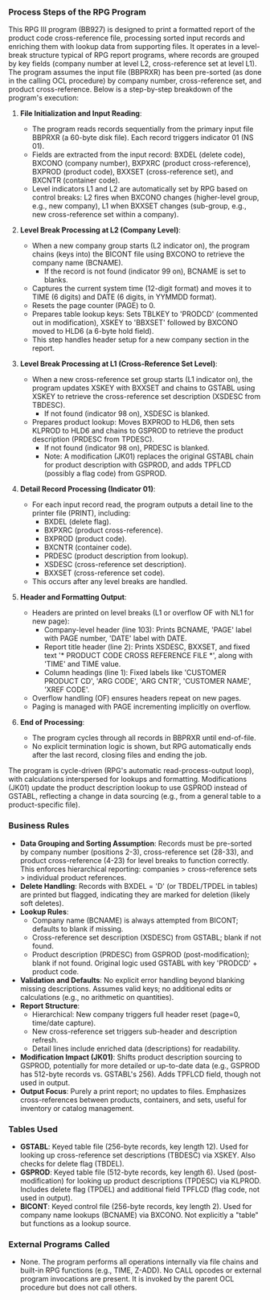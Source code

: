 ### Process Steps of the RPG Program

This RPG III program (BB927) is designed to print a formatted report of the product code cross-reference file, processing sorted input records and enriching them with lookup data from supporting files. It operates in a level-break structure typical of RPG report programs, where records are grouped by key fields (company number at level L2, cross-reference set at level L1). The program assumes the input file (BBPRXR) has been pre-sorted (as done in the calling OCL procedure) by company number, cross-reference set, and product cross-reference. Below is a step-by-step breakdown of the program's execution:

1. **File Initialization and Input Reading**:
   - The program reads records sequentially from the primary input file BBPRXR (a 60-byte disk file). Each record triggers indicator 01 (NS 01).
   - Fields are extracted from the input record: BXDEL (delete code), BXCONO (company number), BXPXRC (product cross-reference), BXPROD (product code), BXXSET (cross-reference set), and BXCNTR (container code).
   - Level indicators L1 and L2 are automatically set by RPG based on control breaks: L2 fires when BXCONO changes (higher-level group, e.g., new company), L1 when BXXSET changes (sub-group, e.g., new cross-reference set within a company).

2. **Level Break Processing at L2 (Company Level)**:
   - When a new company group starts (L2 indicator on), the program chains (keys into) the BICONT file using BXCONO to retrieve the company name (BCNAME).
     - If the record is not found (indicator 99 on), BCNAME is set to blanks.
   - Captures the current system time (12-digit format) and moves it to TIME (6 digits) and DATE (6 digits, in YYMMDD format).
   - Resets the page counter (PAGE) to 0.
   - Prepares table lookup keys: Sets TBLKEY to 'PRODCD' (commented out in modification), XSKEY to 'BBXSET' followed by BXCONO moved to HLD6 (a 6-byte hold field).
   - This step handles header setup for a new company section in the report.

3. **Level Break Processing at L1 (Cross-Reference Set Level)**:
   - When a new cross-reference set group starts (L1 indicator on), the program updates XSKEY with BXXSET and chains to GSTABL using XSKEY to retrieve the cross-reference set description (XSDESC from TBDESC).
     - If not found (indicator 98 on), XSDESC is blanked.
   - Prepares product lookup: Moves BXPROD to HLD6, then sets KLPROD to HLD6 and chains to GSPROD to retrieve the product description (PRDESC from TPDESC).
     - If not found (indicator 98 on), PRDESC is blanked.
     - Note: A modification (JK01) replaces the original GSTABL chain for product description with GSPROD, and adds TPFLCD (possibly a flag code) from GSPROD.

4. **Detail Record Processing (Indicator 01)**:
   - For each input record read, the program outputs a detail line to the printer file (PRINT), including:
     - BXDEL (delete flag).
     - BXPXRC (product cross-reference).
     - BXPROD (product code).
     - BXCNTR (container code).
     - PRDESC (product description from lookup).
     - XSDESC (cross-reference set description).
     - BXXSET (cross-reference set code).
   - This occurs after any level breaks are handled.

5. **Header and Formatting Output**:
   - Headers are printed on level breaks (L1 or overflow OF with NL1 for new page):
     - Company-level header (line 103): Prints BCNAME, 'PAGE' label with PAGE number, 'DATE' label with DATE.
     - Report title header (line 2): Prints XSDESC, BXXSET, and fixed text '* PRODUCT CODE CROSS REFERENCE FILE *', along with 'TIME' and TIME value.
     - Column headings (line 1): Fixed labels like 'CUSTOMER PRODUCT CD', 'ARG CODE', 'ARG CNTR', 'CUSTOMER NAME', 'XREF CODE'.
   - Overflow handling (OF) ensures headers repeat on new pages.
   - Paging is managed with PAGE incrementing implicitly on overflow.

6. **End of Processing**:
   - The program cycles through all records in BBPRXR until end-of-file.
   - No explicit termination logic is shown, but RPG automatically ends after the last record, closing files and ending the job.

The program is cycle-driven (RPG's automatic read-process-output loop), with calculations interspersed for lookups and formatting. Modifications (JK01) update the product description lookup to use GSPROD instead of GSTABL, reflecting a change in data sourcing (e.g., from a general table to a product-specific file).

### Business Rules

- **Data Grouping and Sorting Assumption**: Records must be pre-sorted by company number (positions 2-3), cross-reference set (28-33), and product cross-reference (4-23) for level breaks to function correctly. This enforces hierarchical reporting: companies > cross-reference sets > individual product references.
- **Delete Handling**: Records with BXDEL = 'D' (or TBDEL/TPDEL in tables) are printed but flagged, indicating they are marked for deletion (likely soft deletes).
- **Lookup Rules**:
  - Company name (BCNAME) is always attempted from BICONT; defaults to blank if missing.
  - Cross-reference set description (XSDESC) from GSTABL; blank if not found.
  - Product description (PRDESC) from GSPROD (post-modification); blank if not found. Original logic used GSTABL with key 'PRODCD' + product code.
- **Validation and Defaults**: No explicit error handling beyond blanking missing descriptions. Assumes valid keys; no additional edits or calculations (e.g., no arithmetic on quantities).
- **Report Structure**: 
  - Hierarchical: New company triggers full header reset (page=0, time/date capture).
  - New cross-reference set triggers sub-header and description refresh.
  - Detail lines include enriched data (descriptions) for readability.
- **Modification Impact (JK01)**: Shifts product description sourcing to GSPROD, potentially for more detailed or up-to-date data (e.g., GSPROD has 512-byte records vs. GSTABL's 256). Adds TPFLCD field, though not used in output.
- **Output Focus**: Purely a print report; no updates to files. Emphasizes cross-references between products, containers, and sets, useful for inventory or catalog management.

### Tables Used
- **GSTABL**: Keyed table file (256-byte records, key length 12). Used for looking up cross-reference set descriptions (TBDESC) via XSKEY. Also checks for delete flag (TBDEL).
- **GSPROD**: Keyed table file (512-byte records, key length 6). Used (post-modification) for looking up product descriptions (TPDESC) via KLPROD. Includes delete flag (TPDEL) and additional field TPFLCD (flag code, not used in output).
- **BICONT**: Keyed control file (256-byte records, key length 2). Used for company name lookups (BCNAME) via BXCONO. Not explicitly a "table" but functions as a lookup source.

### External Programs Called
- None. The program performs all operations internally via file chains and built-in RPG functions (e.g., TIME, Z-ADD). No CALL opcodes or external program invocations are present. It is invoked by the parent OCL procedure but does not call others.